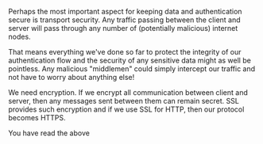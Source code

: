 Perhaps the most important aspect for keeping data and authentication secure is transport security. Any traffic passing between the client and server will pass through any number of (potentially malicious) internet nodes.

That means everything we've done so far to protect the integrity of our authentication flow and the security of any sensitive data might as well be pointless. Any malicious "middlemen" could simply intercept our traffic and not have to worry about anything else!

We need encryption. If we encrypt all communication between client and server, then any messages sent between them can remain secret. SSL provides such encryption and if we use SSL for HTTP, then our protocol becomes HTTPS.

<guide>
You have read the above
</guide>